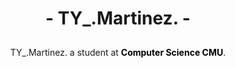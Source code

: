 <div align="center" style="display: block;">
    <h1><b>- TY_.Martinez. -</b></h1>
        <div>
            <img src="http://github-readme-streak-stats.herokuapp.com/?user=thayorch&theme=gradient&hide_border=false" alt="">
            <!-- <img src="https://github-readme-stats.vercel.app/api/top-langs/?username=thayorch&layout=compact&hide_border=false&show_icons=true" alt=""> -->
        </div>
        <div style="margin-top: 10px">
        TY_.Martinez. a student at <strong><a style="text-decoration: none; color: black;" href="https://www.cs.science.cmu.ac.th/">Computer Science CMU</a></strong>.               
        </div>        
</div>
